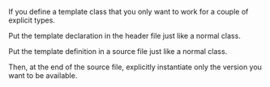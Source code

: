 If you define a template class that you only want to work for a couple of explicit types.

Put the template declaration in the header file just like a normal class.

Put the template definition in a source file just like a normal class.

Then, at the end of the source file, explicitly instantiate only the version you want to be available.